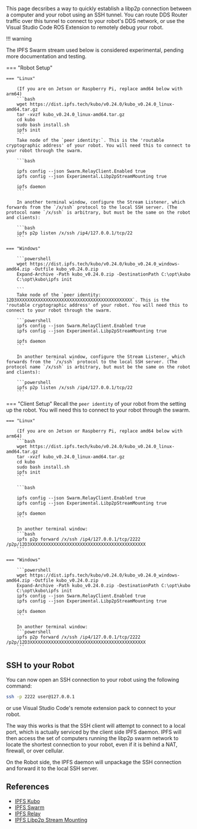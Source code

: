 This page decsribes a way to quickly establish a libp2p connection between a computer and your robot using an SSH tunnel. 
You can route DDS Router traffic over this tunnel to connect to your robot's DDS network, or use the Visual Studio Code ROS Extension to remotely debug your robot.

!!! warning

The IPFS Swarm stream used below is considered experimental, pending more documentation and testing. 

=== "Robot Setup"

    === "Linux"

        (If you are on Jetson or Raspberry Pi, replace amd64 below with arm64)
        ```bash
        wget https://dist.ipfs.tech/kubo/v0.24.0/kubo_v0.24.0_linux-amd64.tar.gz
        tar -xvzf kubo_v0.24.0_linux-amd64.tar.gz
        cd kubo
        sudo bash install.sh
        ipfs init
        ```
        Take node of the `peer identity:`. This is the 'routable cryptographic address' of your robot. You will need this to connect to your robot through the swarm.

        ```bash

        ipfs config --json Swarm.RelayClient.Enabled true
        ipfs config --json Experimental.Libp2pStreamMounting true

        ipfs daemon
        ```

        In another terminal window, configure the Stream Listener, which forwards from the `/x/ssh` protocol to the local SSH server. (The protocol name `/x/ssh` is arbitrary, but must be the same on the robot and clients):
    
        ```bash
        ipfs p2p listen /x/ssh /ip4/127.0.0.1/tcp/22
        ```

    === "Windows"

        ```powershell
        wget https://dist.ipfs.tech/kubo/v0.24.0/kubo_v0.24.0_windows-amd64.zip -Outfile kubo_v0.24.0.zip
        Expand-Archive -Path kubo_v0.24.0.zip -DestinationPath C:\opt\kubo
        C:\opt\kubo\ipfs init

        ```
        Take node of the `peer identity: 12D3XXXXXXXXXXXXXXXXXXXXXXXXXXXXXXXXXXXXXXXXXXXX`. This is the 'routable cryptographic address' of your robot. You will need this to connect to your robot through the swarm.

        ```powershell
        ipfs config --json Swarm.RelayClient.Enabled true
        ipfs config --json Experimental.Libp2pStreamMounting true

        ipfs daemon
        ```

        In another terminal window, configure the Stream Listener, which forwards from the `/x/ssh` protocol to the local SSH server. (The protocol name `/x/ssh` is arbitrary, but must be the same on the robot and clients):

        ```powershell
        ipfs p2p listen /x/ssh /ip4/127.0.0.1/tcp/22
        ```

=== "Client Setup"
    Recall the `peer identity` of your robot from the setting up the robot. You will need this to connect to your robot through the swarm.

    === "Linux"

        (If you are on Jetson or Raspberry Pi, replace amd64 below with arm64)
        ```bash
        wget https://dist.ipfs.tech/kubo/v0.24.0/kubo_v0.24.0_linux-amd64.tar.gz
        tar -xvzf kubo_v0.24.0_linux-amd64.tar.gz
        cd kubo
        sudo bash install.sh
        ipfs init
        ```

        ```bash

        ipfs config --json Swarm.RelayClient.Enabled true
        ipfs config --json Experimental.Libp2pStreamMounting true

        ipfs daemon
        ```

        In another terminal window:
        ```bash
        ipfs p2p forward /x/ssh /ip4/127.0.0.1/tcp/2222 /p2p/12D3XXXXXXXXXXXXXXXXXXXXXXXXXXXXXXXXXXXXXXXXXXXX
        ```

    === "Windows"

        ```powershell
        wget https://dist.ipfs.tech/kubo/v0.24.0/kubo_v0.24.0_windows-amd64.zip -Outfile kubo_v0.24.0.zip
        Expand-Archive -Path kubo_v0.24.0.zip -DestinationPath C:\opt\kubo
        C:\opt\kubo\ipfs init
        ipfs config --json Swarm.RelayClient.Enabled true
        ipfs config --json Experimental.Libp2pStreamMounting true

        ipfs daemon
        ```

        In another terminal window:
        ```powershell
        ipfs p2p forward /x/ssh /ip4/127.0.0.1/tcp/2222 /p2p/12D3XXXXXXXXXXXXXXXXXXXXXXXXXXXXXXXXXXXXXXXXXXXX
        ```

## SSH to your Robot
You can now open an SSH connection to your robot using the following command:
```bash
ssh -p 2222 user@127.0.0.1
```

or use Visual Studio Code's remote extension pack to connect to your robot.

The way this works is that the SSH client will attempt to connect to a local port, which is actually serviced by the client side IPFS daemon. IPFS will then access the set of computers running the libp2p swarm network to locate the shortest connection to your robot, even if it is behind a NAT, firewall, or over cellular. 

On the Robot side, the IPFS daemon will unpackage the SSH connection and forward it to the local SSH server.




## References
- [IPFS Kubo](https://docs.ipfs.tech/concepts/kubo/)
- [IPFS Swarm](https://docs.ipfs.tech/concepts/swarm/)
- [IPFS Relay](https://docs.ipfs.tech/concepts/relay/)
- [IPFS Libp2p Stream Mounting](https://github.com/ipfs/kubo/blob/master/docs/experimental-features.md#ipfs-p2p)
